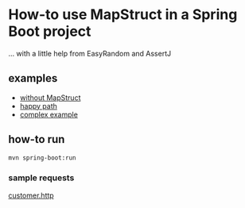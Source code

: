 # How-to use MapStruct in a Spring Boot project

… with a little help from EasyRandom and AssertJ

## examples
* [without MapStruct](./src/test/java/org/devshred/mapstruct/dummy)
* [happy path](./src/test/java/org/devshred/mapstruct/happypath)
* [complex example](./src/test/java/org/devshred/mapstruct/customer)

## how-to run
```bash
mvn spring-boot:run
```
### sample requests
[customer.http](./src/test/http/customer.http)